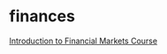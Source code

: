# finances

[Introduction to Financial Markets Course](https://www.coursera.org/learn/financial-markets-global)
